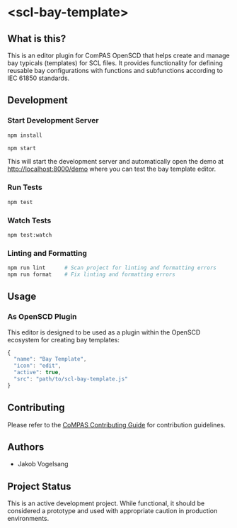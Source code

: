 # \<scl-bay-template>

## What is this?

This is an editor plugin for ComPAS OpenSCD that helps create and manage bay typicals (templates) for SCL files. It provides functionality for defining reusable bay configurations with functions and subfunctions according to IEC 61850 standards.

## Development

### Start Development Server

```bash
npm install
```

```bash
npm start
```

This will start the development server and automatically open the demo at [http://localhost:8000/demo](http://localhost:8000/demo) where you can test the bay template editor.

### Run Tests

```bash
npm test
```

### Watch Tests

```bash
npm test:watch
```

### Linting and Formatting

```bash
npm run lint      # Scan project for linting and formatting errors
npm run format    # Fix linting and formatting errors
```

## Usage

### As OpenSCD Plugin

This editor is designed to be used as a plugin within the OpenSCD ecosystem for creating bay templates:

```javascript
{
  "name": "Bay Template",
  "icon": "edit",
  "active": true,
  "src": "path/to/scl-bay-template.js"
}
```

## Contributing

Please refer to the [CoMPAS Contributing Guide](https://com-pas.github.io/contributing/) for contribution guidelines.

## Authors

- Jakob Vogelsang

## Project Status

This is an active development project. While functional, it should be considered a prototype and used with appropriate caution in production environments.
